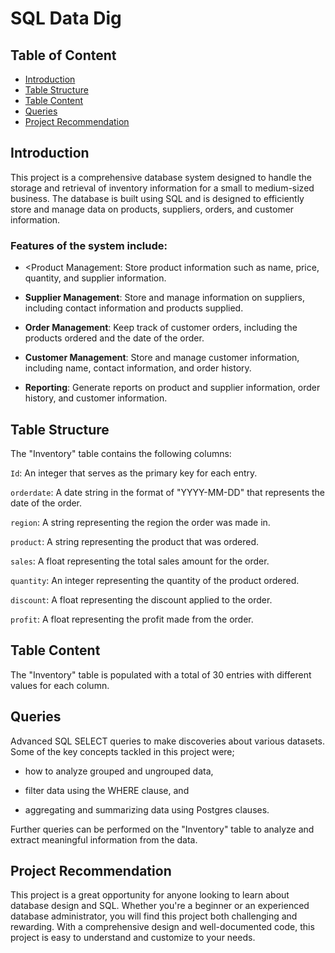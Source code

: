 <h1>SQL Data Dig</h1>

<h2>Table of Content</h2>

<ul>
    <li><a href="#intro">Introduction</a></li>
    <li><a href="#structure">Table Structure</a></li>
    <li><a href="#content">Table Content</a></li>
    <li><a href="#queries">Queries</a></li>
    <li><a href="#recommendation">Project Recommendation</a></li>
</ul>

<a id="intro"></a>
<h2>Introduction</h2>

This project is a comprehensive database system designed to handle the storage and retrieval of inventory information for a small to medium-sized business. The database is built using SQL and is designed to efficiently store and manage data on products, suppliers, orders, and customer information.

<h3>Features of the system include:</h3>

- <Product Management: Store product information such as name, price, quantity, and supplier information.

- __Supplier Management__: Store and manage information on suppliers, including contact information and products supplied.

- __Order Management__: Keep track of customer orders, including the products ordered and the date of the order.

- __Customer Management__: Store and manage customer information, including name, contact information, and order history.

- __Reporting__: Generate reports on product and supplier information, order history, and customer information.

<a id="structure"></a>
<h2>Table Structure</h2>

The "Inventory" table contains the following columns:

`Id`: An integer that serves as the primary key for each entry.

`orderdate`: A date string in the format of "YYYY-MM-DD" that represents the date of the order.

`region`: A string representing the region the order was made in.

`product`: A string representing the product that was ordered.

`sales`: A float representing the total sales amount for the order.

`quantity`: An integer representing the quantity of the product ordered.

`discount`: A float representing the discount applied to the order.

`profit`: A float representing the profit made from the order.

<a id="content"></a>
<h2>Table Content</h2>

The "Inventory" table is populated with a total of 30 entries with different values for each column.

<a id="queries"></a>
<h2>Queries</h2>

Advanced SQL SELECT queries to make discoveries about various datasets. 
Some of the key concepts tackled in this project were;

- how to analyze grouped and ungrouped data, 

- filter data using the WHERE clause, and 

- aggregating and summarizing data using Postgres clauses. 

Further queries can be performed on the "Inventory" table to analyze and extract meaningful information from the data.

<a id="recommendation"></a>
<h2>Project Recommendation</h2>

This project is a great opportunity for anyone looking to learn about database design and SQL. Whether you're a beginner or an experienced database administrator, you will find this project both challenging and rewarding. With a comprehensive design and well-documented code, this project is easy to understand and customize to your needs.
